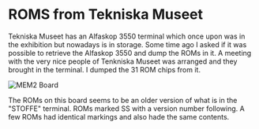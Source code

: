 # ROMS from Tekniska Museet

Tekniska Museet has an Alfaskop 3550 terminal which once upon was in the exhibition but nowadays is in storage. Some time ago I asked if it was possible to retrieve
the Alfaskop 3550 and dump the ROMs in it. A meeting with the very nice people of Tenkniska Museet was arranged and they brought in the terminal. I dumped the 31 ROM chips from it.

![MEM2 Board](https://github.com/MattisLind/Alfaskop3550InVHDL/raw/main/roms/MEM2/TM/MEM2.JPG)

The ROMs on this board seems to be an older version of what is in the "STOFFE" terminal. ROMs marked SS with a version number following. A few ROMs had identical markings and also hade the same contents.
